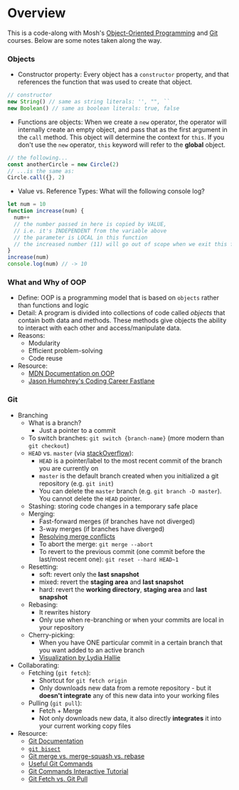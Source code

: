 # Overview

This is a code-along with Mosh's [Object-Oriented Programming](https://codewithmosh.com/p/object-oriented-programming-in-javascript) and [Git](https://codewithmosh.com/courses/1120640) courses. Below are some notes taken along the way.

### Objects

- Constructor property: 
Every object has a `constructor` property, and that references the function that was used to create that object.
```js
// constructor
new String() // same as string literals: '', "", ``
new Boolean() // same as boolean literals: true, false
```

- Functions are objects:
When we create a `new` operator, the operator will internally create an empty object, and pass that as the first argument in the `call` method. This object will determine the context for `this`.
If you don't use the `new` operator, `this` keyword will refer to the **global** object.
```js
// the following...
const anotherCircle = new Circle(2)
// ...is the same as:
Circle.call({}, 2)
```

- Value vs. Reference Types:
What will the following console log?
```js
let num = 10
function increase(num) {
  num++
  // the number passed in here is copied by VALUE, 
  // i.e. it's INDEPENDENT from the variable above
  // the parameter is LOCAL in this function
  // the increased number (11) will go out of scope when we exit this function
}
increase(num)
console.log(num) // -> 10
```

### What and Why of OOP
- Define: OOP is a programming model that is based on `objects` rather than functions and logic
- Detail: A program is divided into collections of code called *objects* that contain both data and methods. These methods give objects the ability to interact with each other and access/manipulate data.
- Reasons:
  - Modularity
  - Efficient problem-solving
  - Code reuse
- Resource: 
  - [MDN Documentation on OOP](https://developer.mozilla.org/en-US/docs/Learn/JavaScript/Objects/Object-oriented_JS)
  - [Jason Humphrey's Coding Career Fastlane](https://codingcareerfastlane.com/free-content/?utm_source=ActiveCampaign&utm_medium=email&utm_content=OOP+interview+questions+deep+dive&utm_campaign=oop+Interview+questions)

### Git
- Branching
  - What is a branch?
    - Just a pointer to a commit
  - To switch branches: `git switch {branch-name}` (more modern than `git checkout`)
  - `HEAD` vs. `master` (via [stackOverflow](https://stackoverflow.com/questions/4386959/difference-between-head-and-master/32765225#:~:text=The%20simple%20answer%20is%20that,cannot%20delete%20the%20HEAD%20pointer.)):
    - `HEAD` is a pointer/label to the most recent commit of the branch you are currently on
    - `master` is the default branch created when you initialized a git repository (e.g. `git init`)
    - You can delete the `master` branch (e.g. `git branch -D master`). You cannot delete the `HEAD` pointer.
  - Stashing: storing code changes in a temporary safe place
  - Merging:
    - Fast-forward merges (if branches have not diverged)
    - 3-way merges (if branches have diverged)
    - [Resolving merge conflicts](https://dev.to/cookrdan/conflict-resolution-git-merge-practice-3iab)
    - To abort the merge: `git merge --abort`
    - To revert to the previous commit (one commit before the last/most recent one): `git reset --hard HEAD~1`
  - Resetting:
    - soft: revert only the **last snapshot**
    - mixed: revert the **staging area** and **last snapshot**
    - hard: revert the **working directory**, **staging area** and **last snapshot**
  - Rebasing:
    - It rewrites history
    - Only use when re-branching or when your commits are local in your repository
  - Cherry-picking:
    - When you have ONE particular commit in a certain branch that you want added to an active branch
    - [Visualization by Lydia Hallie](https://dev.to/lydiahallie/cs-visualized-useful-git-commands-37p1#cherry-pick)
- Collaborating:
    - Fetching (`git fetch`): 
      - Shortcut for `git fetch origin`
      - Only downloads new data from a remote repository - but it **doesn't integrate** any of this new data into your working files
    - Pulling (`git pull`): 
      - Fetch + Merge
      - Not only downloads new data, it also directly **integrates** it into your current working copy files
- Resource:
  - [Git Documentation](https://git-scm.com/docs)
  - [`git bisect`](https://www.metaltoad.com/blog/beginners-guide-git-bisect-process-elimination)
  - [Git merge vs. merge-squash vs. rebase](https://dev.to/hectorpascual/git-merge-merge-squash-and-rebase-reflexions-418l)
  - [Useful Git Commands](https://dev.to/lydiahallie/cs-visualized-useful-git-commands-37p1)
  - [Git Commands Interactive Tutorial](https://try.github.io/)
  - [Git Fetch vs. Git Pull](https://www.git-tower.com/learn/git/faq/difference-between-git-fetch-git-pull/)